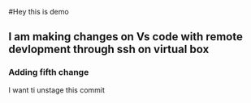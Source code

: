 #Hey this is demo

## I am making changes on Vs code with remote devlopment through ssh on virtual box 

### Adding fifth  change
I want ti unstage this commit